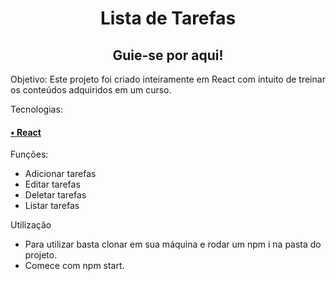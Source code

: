 <h1 align="center">Lista de Tarefas</h1>
<h2 align="center">Guie-se por aqui!</h2>
<p align="center">
 <p href="#objetivo">Objetivo: Este projeto foi criado inteiramente em React com intuito de treinar os conteúdos adquiridos em um curso. </p>
 <p href="#tecnologias">Tecnologias: 
   <h4>
    <a href="https://pt-br.reactjs.org/">• React</a>
  </h4>
 </p>
 <p href="#funcoes">Funções: 
   <ul>
     <li>Adicionar tarefas</li>
     <li>Editar tarefas</li>
     <li>Deletar tarefas</li>
     <li>Listar tarefas</li>
   </ul>
 </p>
 <p href="#utilizacao">Utilização
   <ul>
     <li>Para utilizar basta clonar em sua máquina e rodar um npm i na pasta do projeto.</li>
     <li>Comece com npm start.</li>
   </ul>
 </p> 
</p>
